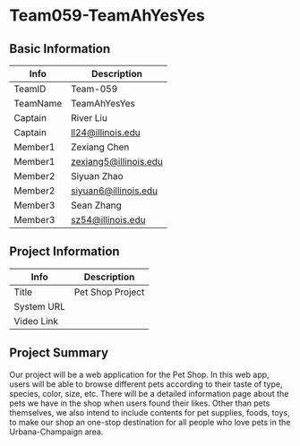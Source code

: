 # Team059-TeamAhYesYes

## Basic Information

|   Info      |        Description     |
| ----------- | ---------------------- |
| TeamID      |         Team-059      |
| TeamName    |     TeamAhYesYes|
| Captain     |  River Liu |
| Captain     |      ll24@illinois.edu|
| Member1     |  Zexiang Chen |
| Member1     |      zexiang5@illinois.edu     |
| Member2     |   Siyuan Zhao   |
| Member2     |      siyuan6@illinois.edu     |
| Member3     |   Sean Zhang   |
| Member3     |      sz54@illinois.edu     |

## Project Information

|   Info      |        Description     |
| ----------- | ---------------------- |
|  Title      |       Pet Shop Project     |
| System URL  |          |
| Video Link  |           |

## Project Summary
Our project will be a web application for the Pet Shop. In this web app, users will be able to browse different pets according to their taste of type, species, color, size, etc. There will be a detailed information page about the pets we have in the shop when users found their likes. Other than pets themselves, we also intend to include contents for pet supplies, foods, toys, to make our shop an one-stop destination for all people who love pets in the Urbana-Champaign area.
